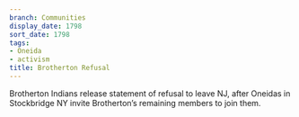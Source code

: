 ```yaml
---
branch: Communities
display_date: 1798
sort_date: 1798
tags:
- Oneida
- activism
title: Brotherton Refusal
---
```


Brotherton Indians release statement of refusal to leave NJ, after Oneidas in Stockbridge NY invite Brotherton’s remaining members to join them.